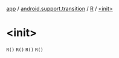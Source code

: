 [app](../../index.md) / [android.support.transition](../index.md) / [R](index.md) / [&lt;init&gt;](.)

# &lt;init&gt;

`R()`
`R()`
`R()`
`R()`